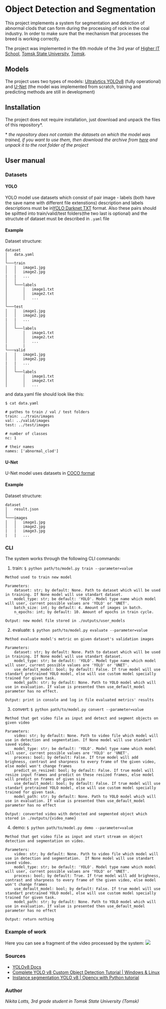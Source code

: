 
# Object Detection and Segmentation

This project implements a system for segmentation and detection of abnormal clods that can form during the processing of rock in the coal industry. In order to make sure that the mechanism that processes the breed is working correctly.

The project was implemented in the 6th module of the 3rd year of [Higher IT School](https://hits.tsu.ru/), [Tomsk State University](https://www.tsu.ru/), [Tomsk](https://en.wikipedia.org/wiki/Tomsk).

## Models

The project uses two types of models: [Ultralytics YOLOv8](https://ultralytics.com/yolov8 ) (fully operational) and [U-Net](https://arxiv.org/abs/1505.04597) (the model was implemented from scratch, training and predicting methods are still in development)

##  Installation

The project does not require installation, just download and unpack the files of this repository*.

\* *the repository does not contain the datasets on which the model was trained, if you want to use them, then download the archive from [here](https://drive.google.com/file/d/1F05QOevK_YU8RHaHMhTfhWvKKn_m24uV/view?usp=share_link) and unpack it to the root folder of the project*

## User manual

### Datasets

#### YOLO

YOLO model use datasets which consist of pair image - labels (both have the save name with different file extenstions) description and labels descriptions must be in[YOLO Darknet TXT](https://roboflow.com/formats/yolo-darknet-txt) format. Also these pairs should be spiltted into train/valid/test folders(the two last is optional) and the structute of dataset must be described in `.yaml` file

#### Example

Dataset structure:
```
dataset
│   data.yaml 
│
└───train
│   │   image1.jpg
│   │   image2.jpg
|   |   ...
│   │
│   └───labels
│       │   image1.txt
│       │   image2.txt
│       │   ...
│   
└───test
│   │   image1.jpg
│   │   image2.jpg
|   |   ...
│   │
│   └───labels
│       │   image1.txt
│       │   image2.txt
│       │   ...
|       |
└───valid
│   │   image1.jpg
│   │   image2.jpg
|   |   ...
│   │
│   └───labels
│       │   image1.txt
│       │   image2.txt
│       │   ...
```

and data.yaml file should look like this:

```
$ cat data.yaml

# pathes to train / val / test folders
train: ../train/images
val: ../valid/images
test: ../test/images

# number of classes
nc: 1 

# their names
names: ['abnormal_clod'] 
```

#### U-Net

U-Net model uses datasets in [COCO format](https://cocodataset.org/#home)

#### Example

Dataset structure:
```
dataset
│   result.json
│
└───images
│   │   image1.jpg
│   │   image2.jpg
|   |   image3.jpg
|   |   ...

```

### CLI

The system works through the following CLI commands:
1. train:
```$ python path/to/model.py train --parameter=value```

``` 
Method used to train new model

Parameters:
    dataset: str; by default: None. Path to dataset which will be used in training. If None model will use standart dataset.
    model_type: str; be default: 'YOLO'. Model type name which model will user, current possible values are 'YOLO' or 'UNET'.
    batch_size: int; by default: 4. Amount of images in batch.
    n_epochs: int; by default: 10. Amount of epochs in train cycle.

Output: new model file stored in ./outputs/user_models
```

2. evaluate: ```$ python path/to/model.py evaluate --parameter=value```

``` 
Method evaluate model's metric on given dataset's validation images

Parameters:
    dataset: str; by default: None. Path to dataset which will be used in training. If None model will use standart dataset.
    model_type: str; be default: 'YOLO'. Model type name which model will user, current possible values are 'YOLO' or 'UNET'.
    use_default_model: bool; by default: False. If true model will use standart pretrained YOLO model, else will use custom model specially trained for given task.
    model_path: str; by default: None. Path to YOLO model which will use in evaluation. If value is presented then use_default_model parameter has no effect.

Output: print in console and log in file evaluated metrics' results
```

3. convert: ```$ python path/to/model.py convert --parameter=value```

``` 
Method that get video file as input and detect and segment objects on given video

Parameters:
    video: str; by default: None. Path to video file which model will use in detection and segmentation. If None model will use standart saved video.
    model_type: str; be default: 'YOLO'. Model type name which model will user, current possible values are 'YOLO' or 'UNET'.
    process: bool; by default: False. If true model will add brighness, contrast and sharpness to every frame of the given video, else model won't change frames
    predict_on_resized: bool; by default: False. If true model will resize input frames and predict on these resized frames, else model will predict on frames of given size
    use_default_model: bool; by default: False. If true model will use standart pretrained YOLO model, else will use custom model specially trained for given task. 
    model_path: str; by default: None. Path to YOLO model which will use in evaluation. If value is presented then use_default_model parameter has no effect

Output: converted video with detected and segmented object which stored in ./outputs/{video_name}
```

4. demo: ```$ python path/to/model.py demo --parameter=value```

``` 
Method that get video file as input and start stream on object detection and segmentation on video.

Parameters:
    video: str; by default: None. Path to video file which model will use in detection and segmentation.  If None model will use standart saved video.
    model_type: str; be default: 'YOLO'. Model type name which model will user, current possible values are 'YOLO' or 'UNET'.
    process: bool; by default: True. If true model will add brighness, contrast and sharpness to every frame of the given video, else model won't change frames
    use_default_model: bool; by default: False. If true model will use standart pretrained YOLO model, else will use custom model specially trained for given task. 
    model_path: str; by default: None. Path to YOLO model which will use in evaluation. If value is presented then use_default_model parameter has no effect

Output: return nothing
```

### Example of work

Here you can see a fragment of the video processed by the system:
![](./examples/example.gif)

### Sources
* [YOLOv8 Docs](https://docs.ultralytics.com/)
* [Complete YOLO v8 Custom Object Detection Tutorial | Windows & Linux](https://www.youtube.com/watch?v=gRAyOPjQ9_s)
* [Instance segmentation YOLO v8 | Opencv with Python tutorial](https://www.youtube.com/watch?v=cHOOnb_o8ug)

### Author
*Nikita Lotts, 3rd grade student in Tomsk State University (Tomsk)*